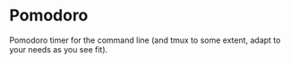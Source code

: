 # Pomodoro

Pomodoro timer for the command line (and tmux to some extent, adapt to
your needs as you see fit).
